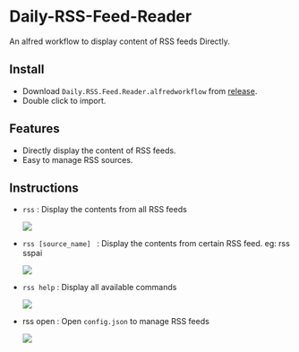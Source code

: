 # Daily-RSS-Feed-Reader
An alfred workflow to display content of RSS feeds Directly.

## Install
- Download `Daily.RSS.Feed.Reader.alfredworkflow` from [release](https://github.com/PYF0311/Daily-RSS-Feed-Reader/releases/tag/v1.0.0).
- Double click to import.

## Features
- Directly display the content of RSS feeds.
- Easy to manage RSS sources.

## Instructions
- ``rss`` : Display the contents from all RSS feeds

  ![](/Users/Niko/Git/PYF0311/Daily-RSS-Feed-Reader/img/rss.gif)

  

- ``rss [source_name] `` : Display the contents from certain RSS feed. eg: rss sspai 

  ![](/Users/Niko/Git/PYF0311/Daily-RSS-Feed-Reader/img/rss_sourceName.gif)

- ``rss help`` : Display all available commands

  ![](/Users/Niko/Git/PYF0311/Daily-RSS-Feed-Reader/img/rss_help.gif)

- rss open : Open ``config.json`` to manage RSS feeds

  ![](/Users/Niko/Git/PYF0311/Daily-RSS-Feed-Reader/img/rss_open.gif)



